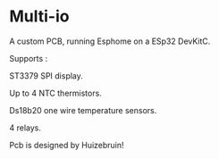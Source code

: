 # Multi-io
A custom PCB, running Esphome on a ESp32 DevKitC.


Supports :

ST3379 SPI display.

Up to 4 NTC thermistors.

Ds18b20 one wire temperature sensors.

4 relays.


Pcb is designed by Huizebruin! 

